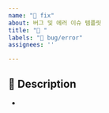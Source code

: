 ```yaml
---
name: "🐛 fix"
about: 버그 및 에러 이슈 템플릿
title: "🐛 "
labels: "🐛 bug/error"
assignees: ''

---
```


## 📌 Description
-
